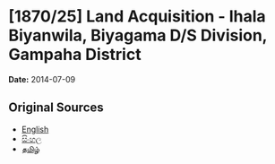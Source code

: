 # [1870/25] Land Acquisition - Ihala Biyanwila, Biyagama D/S Division, Gampaha District

**Date:** 2014-07-09

## Original Sources

- [English](https://documents.gov.lk/view/extra-gazettes/2014/7/1870-25_E.pdf)
- [සිංහල](https://documents.gov.lk/view/extra-gazettes/2014/7/1870-25_S.pdf)
- [தமிழ்](https://documents.gov.lk/view/extra-gazettes/2014/7/1870-25_T.pdf)
